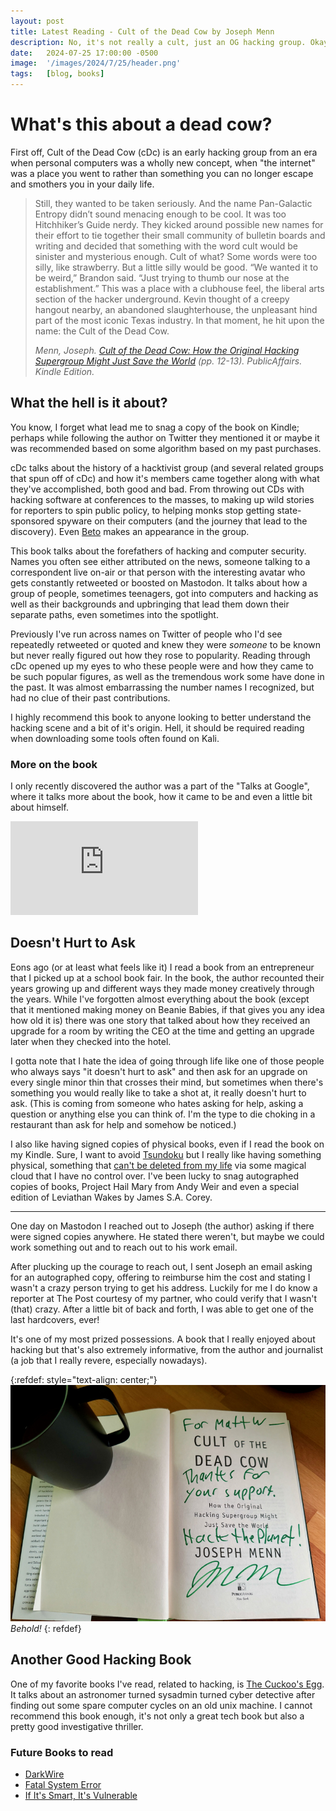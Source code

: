```yaml
---
layout: post
title: Latest Reading - Cult of the Dead Cow by Joseph Menn
description: No, it's not really a cult, just an OG hacking group. Okay, maybe a cult (but not really, I swear).
date:   2024-07-25 17:00:00 -0500 
image:  '/images/2024/7/25/header.png'
tags:   [blog, books]
---
```


# What's this about a dead cow?

First off, Cult of the Dead Cow (cDc) is an early hacking group from an era when personal computers was a wholly new concept, when "the internet" was a place you went to rather than something you can no longer escape and smothers you in your daily life. 

> Still, they wanted to be taken seriously. And the name Pan-Galactic Entropy didn’t sound menacing enough to be cool. It was too Hitchhiker’s Guide nerdy. They kicked around possible new names for their effort to tie together their small community of bulletin boards and writing and decided that something with the word cult would be sinister and mysterious enough. Cult of what? Some words were too silly, like strawberry. But a little silly would be good. “We wanted it to be weird,” Brandon said. “Just trying to thumb our nose at the establishment.” This was a place with a clubhouse feel, the liberal arts section of the hacker underground. Kevin thought of a creepy hangout nearby, an abandoned slaughterhouse, the unpleasant hind part of the most iconic Texas industry. In that moment, he hit upon the name: the Cult of the Dead Cow.
> 
> <cite> Menn, Joseph. [Cult of the Dead Cow: How the Original Hacking Supergroup Might Just Save the World](https://www.amazon.com/Cult-Dead-Cow-Original-Supergroup/dp/154176238X) (pp. 12-13). PublicAffairs. Kindle Edition. </cite>

## What the hell is it about?

You know, I forget what lead me to snag a copy of the book on Kindle; perhaps while following the author on Twitter they mentioned it or maybe it was recommended based on some algorithm based on my past purchases.

cDc talks about the history of a hacktivist group (and several related groups that spun off of cDc) and how it's members came together along with what they've accomplished, both good and bad. From throwing out CDs with hacking software at conferences to the masses, to making up wild stories for reporters to spin public policy, to helping monks stop getting state-sponsored spyware on their computers (and the journey that lead to the discovery). Even [Beto](https://betoorourke.com/) makes an appearance in the group.

This book talks about the forefathers of hacking and computer security. Names you often see either attributed on the news, someone talking to a correspondent live on-air or that person with the interesting avatar who gets constantly retweeted or boosted on Mastodon. It talks about how a group of people, sometimes teenagers, got into computers and hacking as well as their backgrounds and upbringing that lead them down their separate paths, even sometimes into the spotlight.

Previously I've run across names on Twitter of people who I'd see repeatedly retweeted or quoted and knew they were *someone* to be known but never really figured out how they rose to popularity. Reading through cDc opened up my eyes to who these people were and how they came to be such popular figures, as well as the tremendous work some have done in the past. It was almost embarrassing the number names I recognized, but had no clue of their past contributions.

I highly recommend this book to anyone looking to better understand the hacking scene and a bit of it's origin. Hell, it should be required reading when downloading some tools often found on Kali.

### More on the book
I only recently discovered the author was a part of the "Talks at Google", where it talks more about the book, how it came to be and even a little bit about himself.

<p><iframe src="https://www.youtube.com/embed/QvZuAwLIsEo" frameborder="0" allowfullscreen></iframe></p>

## Doesn't Hurt to Ask
Eons ago (or at least what feels like it) I read a book from an entrepreneur that I picked up at a school book fair. In the book, the author recounted their years growing up and different ways they made money creatively through the years. While I've forgotten almost everything about the book (except that it mentioned making money on Beanie Babies, if that gives you any idea how old it is) there was one story that talked about how they received an upgrade for a room by writing the CEO at the time and getting an upgrade later when they checked into the hotel. 

I gotta note that I hate the idea of going through life like one of those people who always says "it doesn't hurt to ask" and then ask for an upgrade on every single minor thin that crosses their mind, but sometimes when there's something you would really like to take a shot at, it really doesn't hurt to ask. (This is coming from someone who hates asking for help, asking a question or anything else you can think of. I'm the type to die choking in a restaurant than ask for help and somehow be noticed.) 

I also like having signed copies of physical books, even if I read the book on my Kindle. Sure, I want to avoid [Tsundoku](https://en.wikipedia.org/wiki/Tsundoku) but I really like having something physical, something that [can't be deleted from my life](https://www.nytimes.com/2009/07/18/technology/companies/18amazon.html) via some magical cloud that I have no control over. I've been lucky to snag autographed copies of books, Project Hail Mary from Andy Weir and even a special edition of Leviathan Wakes by James S.A. Corey.

* * *

One day on Mastodon I reached out to Joseph (the author) asking if there were signed copies anywhere. He stated there weren't, but maybe we could work something out and to reach out to his work email.

After plucking up the courage to reach out, I sent Joseph an email asking for an autographed copy, offering to reimburse him the cost and stating I wasn't a crazy person trying to get his address. Luckily for me I do know a reporter at The Post courtesy of my partner, who could verify that I wasn't (that) crazy. After a little bit of back and forth, I was able to get one of the last hardcovers, ever!

It's one of my most prized possessions. A book that I really enjoyed about hacking but that's also extremely informative, from the author and journalist (a job that I really revere, especially nowadays).

{:refdef: style="text-align: center;"}
![CDC Signed](/images/2024/7/25/cdc.jpg)
*Behold!*
{: refdef}

## Another Good Hacking Book
One of my favorite books I've read, related to hacking, is [The Cuckoo's Egg](https://www.barnesandnoble.com/w/cuckoos-egg-clifford-stoll/1120046107?ean=9780307819420). It talks about an astronomer turned sysadmin turned cyber detective after finding out some spare computer cycles on an old unix machine. I cannot recommend this book enough, it's not only a great tech book but also a pretty good investigative thriller.

### Future Books to read
* [DarkWire](https://www.404media.co/dark-wire-inside-a-kidnapping-planned-on-the-fbis-secret-chat-app/)
* [Fatal System Error](https://en.wikipedia.org/wiki/Fatal_System_Error)
* [If It's Smart, It's Vulnerable](https://www.ifitssmartitsvulnerable.com/)